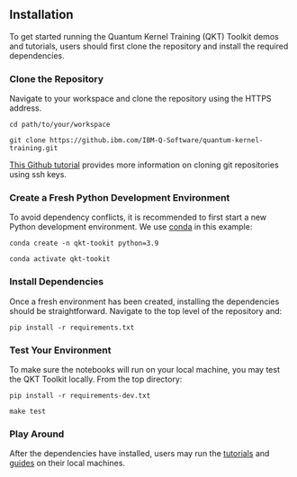 ## Installation

To get started running the Quantum Kernel Training (QKT) Toolkit demos and tutorials, users should first clone the repository and install the required dependencies.

### Clone the Repository
Navigate to your workspace and clone the repository using the HTTPS address.

`cd path/to/your/workspace`

`git clone https://github.ibm.com/IBM-Q-Software/quantum-kernel-training.git`

[This Github tutorial](https://docs.github.com/en/authentication/connecting-to-github-with-ssh) provides more information on cloning git repositories using ssh keys.

### Create a Fresh Python Development Environment
To avoid dependency conflicts, it is recommended to first start a new Python development environment. We use [conda](https://docs.anaconda.com/anaconda/install/index.html) in this example:

`conda create -n qkt-tookit python=3.9`

`conda activate qkt-tookit`



### Install Dependencies
Once a fresh environment has been created, installing the dependencies should be straightforward. Navigate to the
top level of the repository and:

`pip install -r requirements.txt`



### Test Your Environment
To make sure the notebooks will run on your local machine, you may test the QKT Toolkit locally. From the top directory:

`pip install -r requirements-dev.txt`

`make test`

### Play Around
After the dependencies have installed, users may run the [tutorials](docs/tutorials) and [guides](docs/how_tos) on their local machines.
